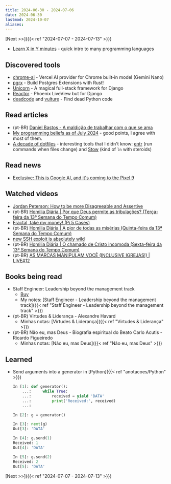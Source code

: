 ```yaml
---
title: 2024-06-30 - 2024-07-06
date: 2024-06-30
lastmod: 2024-10-07
aliases:
---
```

[Next >>]({{< ref "2024-07-07 - 2024-07-13" >}})

- [Learn X in Y minutes](https://learnxinyminutes.com/) - quick intro to many programming languages
## Discovered tools
- [chrome-ai](https://github.com/jeasonstudio/chrome-ai) - Vercel AI provider for Chrome built-in model (Gemini Nano)
- [pgrx](https://github.com/pgcentralfoundation/pgrx) - Build Postgres Extensions with Rust!
- [Unicorn](https://www.django-unicorn.com/docs/) -  A magical full-stack framework for Django
- [Reactor](https://github.com/edelvalle/reactor/) - Phoenix LiveView but for Django
- [deadcode](https://github.com/albertas/deadcode) and [vulture](https://github.com/jendrikseipp/vulture) -  Find dead Python code

## Read articles
- (pt-BR) [Daniel Bastos - A maldição de trabalhar com o que se ama](https://daniellbastos.substack.com/p/a-maldicao-de-trabalhar-com-o-que)
- [My programming beliefs as of July 2024](https://evanhahn.com/programming-beliefs-as-of-july-2024/) - good points, I agree with most of them.
- [A decade of dotfiles](https://evanhahn.com/a-decade-of-dotfiles/) - interesting tools that I didn't know: [entr](https://eradman.com/entrproject/) (run commands when files change) and [Stow](https://www.gnu.org/software/stow/) (kind of `ln` with steroids)

## Read news
- [Exclusive: This is Google AI, and it's coming to the Pixel 9](https://www.androidauthority.com/google-ai-recall-pixel-9-3456399/)

## Watched videos
- [Jordan Peterson: How to be more Disagreeable and Assertive](https://www.youtube.com/watch?v=s6H9AIVP08w)
- (pt-BR) [Homilia Diária | Por que Deus permite as tribulações? (Terça-feira da 13ª Semana do Tempo Comum)](https://www.youtube.com/watch?v=WOhEPpwAao4)
- [Fractal, take my money! (Pi 5 Cases)](https://www.youtube.com/watch?v=rV8v40MKFik)
- (pt-BR) [Homilia Diária | A pior de todas as misérias (Quinta-feira da 13ª Semana do Tempo Comum)](https://www.youtube.com/watch?v=8ANraeSL_wg)
- [new SSH exploit is absolutely wild](https://www.youtube.com/watch?v=Rj3sTAMYNQk)
- (pt-BR) [Homilia Diária | O chamado de Cristo incomoda (Sexta-feira da 13ª Semana do Tempo Comum)](https://www.youtube.com/watch?v=9FOyaX3rZBQ)
- (pt-BR) [AS MARCAS MANIPULAM VOCÊ (INCLUSIVE IGREJAS!) | LIVE#12](https://www.youtube.com/watch?v=4z7KBiSYgqM)

## Books being read
- Staff Engineer: Leadership beyond the management track
	- [Buy](https://staffeng.com/book)
	- My notes: [Staff Engineer - Leadership beyond the management track]({{< ref "Staff Engineer - Leadership beyond the management track" >}})
- (pt-BR) Virtudes & Liderança - Alexandre Havard
	- Minhas notas: [Virtudes & Liderança]({{< ref "Virtudes & Liderança" >}})
- (pt-BR) Não eu, mas Deus - Biografia espiritual do Beato Carlo Acutis - Ricardo Figueiredo
	- Minhas notas: [Não eu, mas Deus]({{< ref "Não eu, mas Deus" >}})


## Learned
- Send arguments into a generator in [Python]({{< ref "anotacoes/Python" >}})
	```python
	In [1]: def generator():
	    ...:     while True:
	    ...:         received = yield 'DATA'
	    ...:         print('Received:', received)
	    ...:

	In [2]: g = generator()

	In [3]: next(g)
	Out[3]: 'DATA'

	In [4]: g.send(1)
	Received: 1
	Out[4]: 'DATA'

	In [5]: g.send(2)
	Received: 2
	Out[5]: 'DATA'
	```

[Next >>]({{< ref "2024-07-07 - 2024-07-13" >}})
